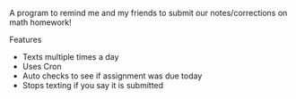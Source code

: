 A program to remind me and my friends to submit our notes/corrections on math homework! 

Features
- Texts multiple times a day
- Uses Cron
- Auto checks to see if assignment was due today
- Stops texting if you say it is submitted
